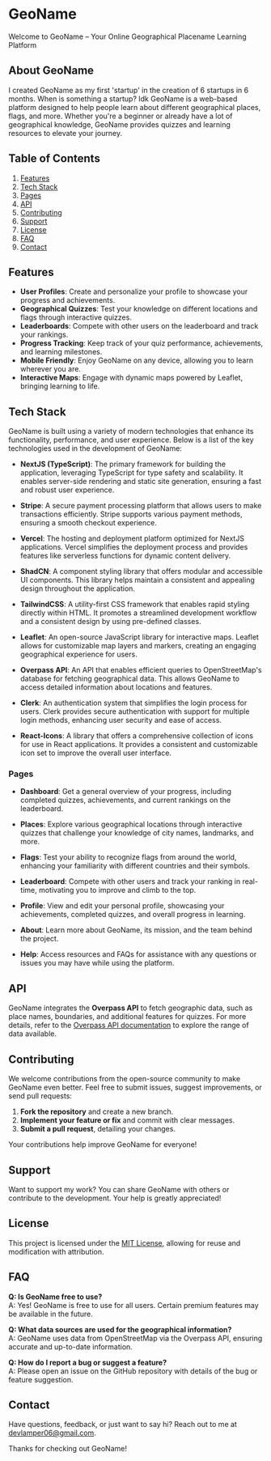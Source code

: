 # GeoName

Welcome to GeoName – Your Online Geographical Placename Learning Platform

## About GeoName

I created GeoName as my first 'startup' in the creation of 6 startups in 6 months. When is something a startup? Idk 
GeoName is a web-based platform designed to help people learn about different geographical places, flags, and more. Whether you're a beginner or already have a lot of geographical knowledge, GeoName provides quizzes and learning resources to elevate your journey.

## Table of Contents

1. [Features](#features)
2. [Tech Stack](#tech-stack)
3. [Pages](#pages)
4. [API](#api)
5. [Contributing](#contributing)
6. [Support](#support)
7. [License](#license)
8. [FAQ](#faq)
9. [Contact](#contact)

## Features

- **User Profiles**: Create and personalize your profile to showcase your progress and achievements.
- **Geographical Quizzes**: Test your knowledge on different locations and flags through interactive quizzes.
- **Leaderboards**: Compete with other users on the leaderboard and track your rankings.
- **Progress Tracking**: Keep track of your quiz performance, achievements, and learning milestones.
- **Mobile Friendly**: Enjoy GeoName on any device, allowing you to learn wherever you are.
- **Interactive Maps**: Engage with dynamic maps powered by Leaflet, bringing learning to life.

## Tech Stack

GeoName is built using a variety of modern technologies that enhance its functionality, performance, and user experience. Below is a list of the key technologies used in the development of GeoName:

- **NextJS (TypeScript)**: The primary framework for building the application, leveraging TypeScript for type safety and scalability. It enables server-side rendering and static site generation, ensuring a fast and robust user experience.

- **Stripe**: A secure payment processing platform that allows users to make transactions efficiently. Stripe supports various payment methods, ensuring a smooth checkout experience.

- **Vercel**: The hosting and deployment platform optimized for NextJS applications. Vercel simplifies the deployment process and provides features like serverless functions for dynamic content delivery.

- **ShadCN**: A component styling library that offers modular and accessible UI components. This library helps maintain a consistent and appealing design throughout the application.

- **TailwindCSS**: A utility-first CSS framework that enables rapid styling directly within HTML. It promotes a streamlined development workflow and a consistent design by using pre-defined classes.

- **Leaflet**: An open-source JavaScript library for interactive maps. Leaflet allows for customizable map layers and markers, creating an engaging geographical experience for users.

- **Overpass API**: An API that enables efficient queries to OpenStreetMap's database for fetching geographical data. This allows GeoName to access detailed information about locations and features.

- **Clerk**: An authentication system that simplifies the login process for users. Clerk provides secure authentication with support for multiple login methods, enhancing user security and ease of access.

- **React-Icons**: A library that offers a comprehensive collection of icons for use in React applications. It provides a consistent and customizable icon set to improve the overall user interface.

### Pages

- **Dashboard**: Get a general overview of your progress, including completed quizzes, achievements, and current rankings on the leaderboard.

- **Places**: Explore various geographical locations through interactive quizzes that challenge your knowledge of city names, landmarks, and more.

- **Flags**: Test your ability to recognize flags from around the world, enhancing your familiarity with different countries and their symbols.

- **Leaderboard**: Compete with other users and track your ranking in real-time, motivating you to improve and climb to the top.

- **Profile**: View and edit your personal profile, showcasing your achievements, completed quizzes, and overall progress in learning.

- **About**: Learn more about GeoName, its mission, and the team behind the project.

- **Help**: Access resources and FAQs for assistance with any questions or issues you may have while using the platform.

## API

GeoName integrates the **Overpass API** to fetch geographic data, such as place names, boundaries, and additional features for quizzes. For more details, refer to the [Overpass API documentation](https://wiki.openstreetmap.org/wiki/Overpass_API) to explore the range of data available.

## Contributing

We welcome contributions from the open-source community to make GeoName even better. Feel free to submit issues, suggest improvements, or send pull requests:

1. **Fork the repository** and create a new branch.
2. **Implement your feature or fix** and commit with clear messages.
3. **Submit a pull request**, detailing your changes.

Your contributions help improve GeoName for everyone!

## Support

Want to support my work? You can share GeoName with others or contribute to the development. Your help is greatly appreciated!

## License

This project is licensed under the [MIT License](LICENSE), allowing for reuse and modification with attribution.

## FAQ

**Q: Is GeoName free to use?**  
A: Yes! GeoName is free to use for all users. Certain premium features may be available in the future.

**Q: What data sources are used for the geographical information?**  
A: GeoName uses data from OpenStreetMap via the Overpass API, ensuring accurate and up-to-date information.

**Q: How do I report a bug or suggest a feature?**  
A: Please open an issue on the GitHub repository with details of the bug or feature suggestion.

## Contact

Have questions, feedback, or just want to say hi? Reach out to me at [devlamper06@gmail.com](mailto:devlamper06@gmail.com).

Thanks for checking out GeoName!
